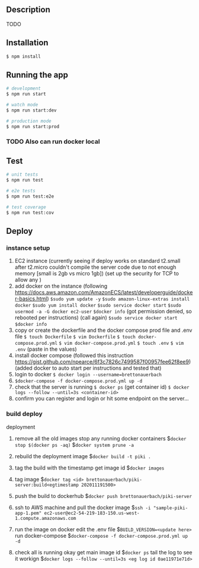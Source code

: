 ## Description

TODO

## Installation

```bash
$ npm install
```

## Running the app

```bash
# development
$ npm run start

# watch mode
$ npm run start:dev

# production mode
$ npm run start:prod
```

### TODO Also can run docker local

## Test

```bash
# unit tests
$ npm run test

# e2e tests
$ npm run test:e2e

# test coverage
$ npm run test:cov
```

## Deploy

### instance setup

1. EC2 instance (currently seeing if deploy works on standard t2.small after t2.micro couldn't compile the server code due to not enough memory [small is 2gb vs micro 1gb])
   (set up the security for TCP to allow any )
2. add docker on the instance
   (following https://docs.aws.amazon.com/AmazonECS/latest/developerguide/docker-basics.html)
   `$sudo yum update -y`
   `$sudo amazon-linux-extras install docker`
   `$sudo yum install docker`
   `$sudo service docker start`
   `$sudo usermod -a -G docker ec2-user`
   `$docker info`
   (got permission denied, so rebooted per instructions)
   (call again)
   `$sudo service docker start`
   `$docker info`
3. copy or create the dockerfile and the docker compose prod file and .env file
   `$ touch Dockerfile`
   `$ vim Dockerfile`
   `$ touch docker-compose.prod.yml`
   `$ vim docker-compose.prod.yml`
   `$ touch .env`
   `$ vim .env`
   (paste in the values)
4. install docker compose
   (followed this instruction https://gist.github.com/npearce/6f3c7826c7499587f00957fee62f8ee9)
   (added docker to auto start per instructions and tested that)
5. login to docker
   `$ docker login --username=brettonauerbach`
6. `$docker-compose -f docker-compose.prod.yml up -d`
7. check that the server is running
   `$ docker ps`
   (get container id)
   `$ docker logs --follow --until=3s <container-id>`
8. confirm you can register and login or hit some endpoint on the server...

### build deploy

deployment

1. remove all the old images
   stop any running docker containers
   \$`docker stop $(docker ps -aq)`
   \$`docker system prune -a`

2. rebuild the deployment image
   \$`docker build -t piki .`

3. tag the build with the timestamp
   get image id
   \$`docker images`

4. tag image
   \$`docker tag <id> brettonauerbach/piki-server:build<egtimestamp 202011191500>`

5. push the build to dockerhub
   \$`docker push brettonauerbach/piki-server`

6. ssh to AWS machine and pull the docker image
   \$`ssh -i "sample-piki-app-1.pem" ec2-user@ec2-54-219-183-150.us-west-1.compute.amazonaws.com`

7. run the image on docker
   edit the .env file
   \$`BUILD_VERSION=<update here>`
   run docker-compose
   \$`docker-compose -f docker-compose.prod.yml up -d`

8. check all is running okay
   get main image id
   \$`docker ps`
   tail the log to see it workign
   \$`docker logs --follow --until=3s <eg log id 0ae11971e71d>`
